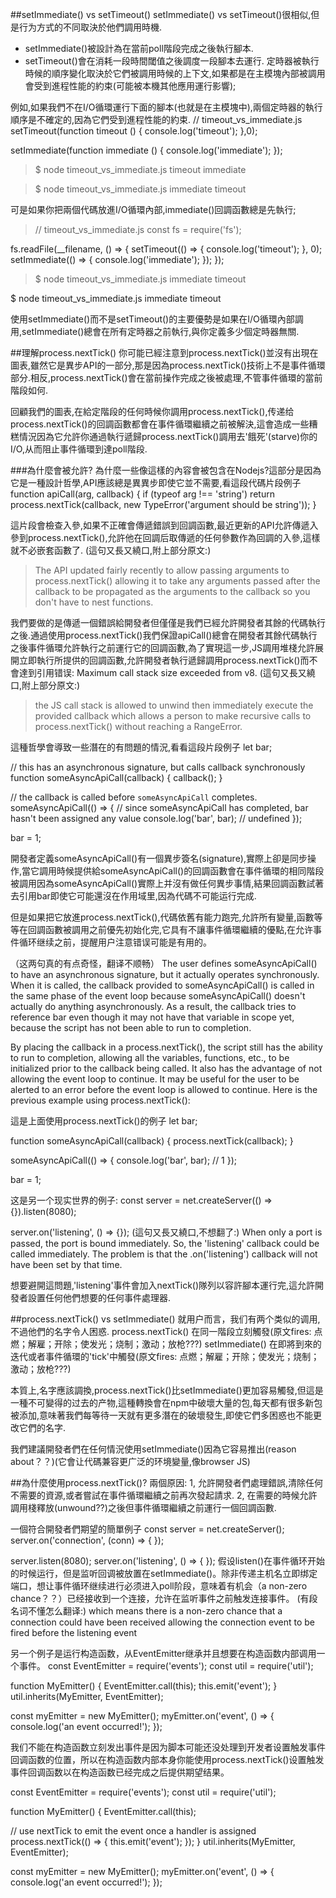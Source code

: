 ##setImmediate() vs setTimeout()
setImmediate() vs setTimeout()很相似,但是行为方式的不同取決於他們調用時機.
* setImmediate()被設計為在當前poll階段完成之後執行腳本.
* setTimeout()會在消耗一段時間閾值之後調度一段腳本去運行.
定時器被執行時候的順序變化取決於它們被調用時候的上下文,如果都是在主模塊內部被調用會受到進程性能的約束(可能被本機其他應用運行影響);

例如,如果我們不在I/O循環運行下面的腳本(也就是在主模塊中),兩個定時器的執行順序是不確定的,因為它們受到進程性能的約束.
// timeout_vs_immediate.js
setTimeout(function timeout () {
  console.log('timeout');
},0);

setImmediate(function immediate () {
  console.log('immediate');
});

>$ node timeout_vs_immediate.js
timeout
immediate

>$ node timeout_vs_immediate.js
immediate
timeout

可是如果你把兩個代碼放進I/O循環內部,immediate()回調函數總是先執行;
>// timeout_vs_immediate.js
const fs = require('fs');

fs.readFile(__filename, () => {
  setTimeout(() => {
    console.log('timeout');
  }, 0);
  setImmediate(() => {
    console.log('immediate');
  });
});

>$ node timeout_vs_immediate.js
immediate
timeout

$ node timeout_vs_immediate.js
immediate
timeout

使用setImmediate()而不是setTimeout()的主要優勢是如果在I/O循環內部調用,setImmediate()總會在所有定時器之前執行,與你定義多少個定時器無關.


##理解process.nextTick()
你可能已經注意到process.nextTick()並沒有出現在圖表,雖然它是異步API的一部分,那是因為process.nextTick()技術上不是事件循環部分.相反,process.nextTick()會在當前操作完成之後被處理,不管事件循環的當前階段如何.

回顧我們的圖表,在給定階段的任何時候你調用process.nextTick(),传递给process.nextTick()的回調函數都會在事件循環繼續之前被解決,這會造成一些糟糕情況因為它允許你通過執行遞歸process.nextTick()調用去'餓死'(starve)你的I/O,从而阻止事件循環到達poll階段.

###為什麼會被允許?
為什麼一些像這樣的內容會被包含在Nodejs?這部分是因為它是一種設計哲學,API應該總是異異步即使它並不需要,看這段代碼片段例子
function apiCall(arg, callback) {
  if (typeof arg !== 'string')
    return process.nextTick(callback,
    new TypeError('argument should be string'));
}

這片段會檢查入參,如果不正確會傳遞錯誤到回調函數,最近更新的API允許傳遞入參到process.nextTick(),允許他在回調后取傳遞的任何參數作為回調的入參,這樣就不必嵌套函數了.
(這句又長又繞口,附上部分原文:)
>The API updated fairly recently to allow passing arguments to process.nextTick() allowing it to take any arguments passed after the callback to be propagated as the arguments to the callback so you don't have to nest functions.

我們要做的是傳遞一個錯誤給開發者但僅僅是我們已經允許開發者其餘的代碼執行之後.通過使用process.nextTick()我們保證apiCall()總會在開發者其餘代碼執行之後事件循環允許執行之前運行它的回調函數,為了實現這一步,JS調用堆棧允許展開立即執行所提供的回調函數,允許開發者執行遞歸調用process.nextTick()而不會達到引用错误: Maximum call stack size exceeded from v8.
(這句又長又繞口,附上部分原文:)
> the JS call stack is allowed to unwind then immediately execute the provided callback which allows a person to make recursive calls to process.nextTick() without reaching a RangeError.

這種哲學會導致一些潛在的有問題的情況,看看這段片段例子
let bar;

// this has an asynchronous signature, but calls callback synchronously
function someAsyncApiCall(callback) { callback(); }

// the callback is called before `someAsyncApiCall` completes.
someAsyncApiCall(() => {
  // since someAsyncApiCall has completed, bar hasn't been assigned any value
  console.log('bar', bar); // undefined
});

bar = 1;

開發者定義someAsyncApiCall()有一個異步簽名(signature),實際上卻是同步操作,當它調用時候提供給someAsyncApiCall()的回調函數會在事件循環的相同階段被調用因為someAsyncApiCall()實際上并沒有做任何異步事情,結果回調函數試著去引用bar即使它可能還沒在作用域里,因為代碼不可能运行完成.

但是如果把它放進process.nextTick(),代碼依舊有能力跑完,允許所有變量,函數等等在回調函數被調用之前優先初始化完,它具有不讓事件循環繼續的優點,在允许事件循环继续之前，提醒用户注意错误可能是有用的。

（这两句真的有点奇怪，翻译不顺畅）
The user defines someAsyncApiCall() to have an asynchronous signature, but it actually operates synchronously. When it is called, the callback provided to someAsyncApiCall() is called in the same phase of the event loop because someAsyncApiCall() doesn't actually do anything asynchronously. As a result, the callback tries to reference bar even though it may not have that variable in scope yet, because the script has not been able to run to completion.

By placing the callback in a process.nextTick(), the script still has the ability to run to completion, allowing all the variables, functions, etc., to be initialized prior to the callback being called. It also has the advantage of not allowing the event loop to continue. It may be useful for the user to be alerted to an error before the event loop is allowed to continue. Here is the previous example using process.nextTick():

這是上面使用process.nextTick()的例子
let bar;

function someAsyncApiCall(callback) {
  process.nextTick(callback);
}

someAsyncApiCall(() => {
  console.log('bar', bar); // 1
});

bar = 1;

这是另一个现实世界的例子:
const server = net.createServer(() => {}).listen(8080);

server.on('listening', () => {});
(這句又長又繞口,不想翻了:)
When only a port is passed, the port is bound immediately. So, the 'listening' callback could be called immediately. The problem is that the .on('listening') callback will not have been set by that time.

想要避開這問題,'listening'事件會加入nextTick()隊列以容許腳本運行完,這允許開發者設置任何他們想要的任何事件處理器.



##process.nextTick() vs setImmediate()
就用户而言，我们有两个类似的调用,不過他們的名字令人困惑.
process.nextTick() 在同一階段立刻觸發(原文fires: 点燃；解雇；开除；使发光；烧制；激动；放枪???)
setImmediate() 在即將到來的迭代或者事件循環的'tick'中觸發(原文fires: 点燃；解雇；开除；使发光；烧制；激动；放枪???)

本質上,名字應該調換,process.nextTick()比setImmediate()更加容易觸發,但這是一種不可變得的过去的产物,這種轉換會在npm中破壞大量的包,每天都有很多新包被添加,意味著我們每等待一天就有更多潛在的破壞發生,即使它們多困惑也不能更改它們的名字.

我們建議開發者們在任何情況使用setImmediate()因為它容易推出(reason about？？)(它會让代碼兼容更广泛的环境變量,像browser JS)


##為什麼使用process.nextTick()?
兩個原因:
1, 允許開發者們處理錯誤,清除任何不需要的資源,或者嘗試在事件循環繼續之前再次發起請求.
2, 在需要的時候允許調用棧釋放(unwound??)之後但事件循環繼續之前運行一個回調函數.

一個符合開發者們期望的簡單例子
const server = net.createServer();
server.on('connection', (conn) => { });

server.listen(8080);
server.on('listening', () => { });
假设listen()在事件循环开始的时候运行，但是监听回调被放置在setImmediate()。除非传递主机名立即绑定端口，想让事件循环继续进行必须进入poll阶段，意味着有机会（a non-zero chance？？）已经接收到一个连接，允许在监听事件之前触发连接事件。
(有段名词不懂怎么翻译:)
which means there is a non-zero chance that a connection could have been received allowing the connection event to be fired before the listening event

另一个例子是运行构造函数，从EventEmitter继承并且想要在构造函数内部调用一个事件。
const EventEmitter = require('events');
const util = require('util');

function MyEmitter() {
  EventEmitter.call(this);
  this.emit('event');
}
util.inherits(MyEmitter, EventEmitter);

const myEmitter = new MyEmitter();
myEmitter.on('event', () => {
  console.log('an event occurred!');
});

我们不能在构造函数立刻发出事件是因为脚本可能还没处理到开发者设置触发事件回调函数的位置，所以在构造函数内部本身你能使用process.nextTick()设置触发事件回调函数以在构造函数已经完成之后提供期望结果。

const EventEmitter = require('events');
const util = require('util');

function MyEmitter() {
  EventEmitter.call(this);

  // use nextTick to emit the event once a handler is assigned
  process.nextTick(() => {
    this.emit('event');
  });
}
util.inherits(MyEmitter, EventEmitter);

const myEmitter = new MyEmitter();
myEmitter.on('event', () => {
  console.log('an event occurred!');
});
